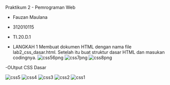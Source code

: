 Praktikum 2 - Pemrograman Web

- Fauzan Maulana
- 312010115
- TI.20.D.1

- LANGKAH 1
Membuat dokumen HTML dengan nama file lab2_css_dasar.html. Setelah itu buat struktur dasar HTML dan masukan codingnya.
![css56png](https://user-images.githubusercontent.com/101807419/160139098-13cb0577-e748-4eec-9052-3cba936e8835.png)
![css7png](https://user-images.githubusercontent.com/101807419/160139094-869fbea1-3af3-49da-a243-b41ab4e5d1ad.png)
![css8png](https://user-images.githubusercontent.com/101807419/160139081-3cec8666-4429-432a-b399-4e2ffe3bffad.png)

-OUtput CSS Dasar

![css5](https://user-images.githubusercontent.com/101807419/160139714-ae9213cb-c0a0-437b-b414-35a8a2e17d4c.png)
![css4](https://user-images.githubusercontent.com/101807419/160139732-92433d5d-41ab-4304-a18d-7a3150547229.png)
![css3](https://user-images.githubusercontent.com/101807419/160139739-ed22ec89-996f-430a-886c-1c92b0caa654.png)
![css2](https://user-images.githubusercontent.com/101807419/160139743-ea674820-977c-4274-9f08-47f7de9c0133.png)
![css1](https://user-images.githubusercontent.com/101807419/160139749-4221a4fb-d6f5-4735-be02-534257c76eb0.png)


